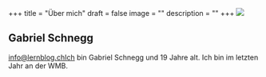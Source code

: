 +++
title = "Über mich"
draft = false
image = ""
description = ""
+++
![](/img/default-author.png)

## Gabriel Schnegg



info@lernblog.chIch bin Gabriel Schnegg und 19 Jahre alt. Ich bin im letzten Jahr an der WMB.